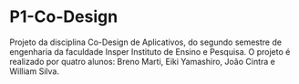 # P1-Co-Design
Projeto da disciplina Co-Design de Aplicativos, do segundo semestre de engenharia da faculdade Insper Instituto de Ensino e Pesquisa. O projeto é realizado por quatro alunos: Breno Marti, Eiki Yamashiro, João Cintra e William Silva.
